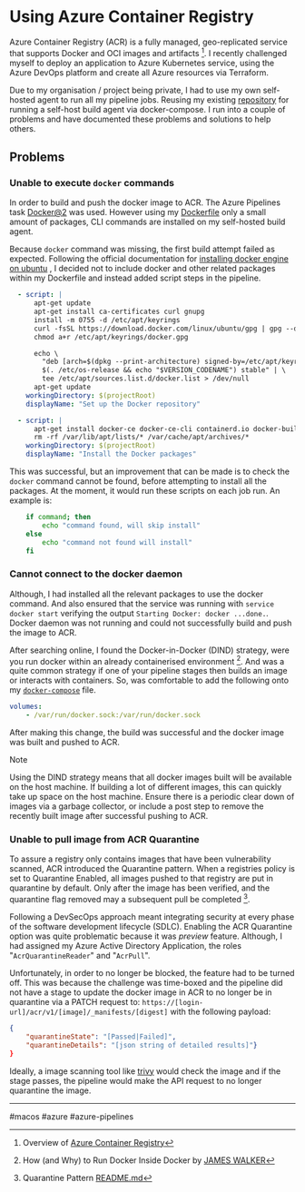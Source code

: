 # Using Azure Container Registry

Azure Container Registry (ACR) is a fully managed, geo-replicated service that supports Docker and OCI images and artifacts [^1]. I recently challenged myself to deploy an application to Azure Kubernetes service, using the Azure DevOps platform and create all Azure resources via Terraform.

Due to my organisation / project being private, I had to use my own self-hosted agent to run all my pipeline jobs. Reusing my existing [repository](https://github.com/kwame-mintah/azuredevops-selfhosted-agents-docker-compose) for running a self-host build agent via docker-compose. I run into a couple of problems and have documented these problems and solutions to help others.

## Problems

### Unable to execute `docker` commands

In order to build and push the docker image to ACR. The Azure Pipelines task [Docker@2](https://learn.microsoft.com/en-us/azure/devops/pipelines/tasks/reference/docker-v2?view=azure-pipelines&tabs=yaml) was used. However using my [Dockerfile](https://github.com/kwame-mintah/azuredevops-selfhosted-agents-docker-compose/blob/126f0f0f35e8c5e6b84b97eec6317966d2cb3f09/Dockerfile) only a small amount of packages, CLI commands are installed on my self-hosted build agent.

Because `docker` command was missing, the first build attempt failed as expected. Following the official documentation for [installing docker engine on ubuntu](https://docs.docker.com/engine/install/ubuntu/#install-using-the-repository) , I decided not to include docker and other related packages within my Dockerfile and instead added script steps in the pipeline.

```yaml
  - script: |
	  apt-get update
	  apt-get install ca-certificates curl gnupg
	  install -m 0755 -d /etc/apt/keyrings
	  curl -fsSL https://download.docker.com/linux/ubuntu/gpg | gpg --dearmor -o /etc/apt/keyrings/docker.gpg
	  chmod a+r /etc/apt/keyrings/docker.gpg

	  echo \
		"deb [arch=$(dpkg --print-architecture) signed-by=/etc/apt/keyrings/docker.gpg] https://download.docker.com/linux/ubuntu \
		$(. /etc/os-release && echo "$VERSION_CODENAME") stable" | \
		tee /etc/apt/sources.list.d/docker.list > /dev/null
	  apt-get update
	workingDirectory: $(projectRoot)
	displayName: "Set up the Docker repository"

  - script: |
	  apt-get install docker-ce docker-ce-cli containerd.io docker-buildx-plugin docker-compose-plugin -y --allow-change-held-packages
	  rm -rf /var/lib/apt/lists/* /var/cache/apt/archives/*
	workingDirectory: $(projectRoot)
	displayName: "Install the Docker packages"
```

This was successful, but an improvement that can be made is to check the `docker` command cannot be found, before attempting to install all the packages. At the moment, it would run these scripts on each job run. An example is:

```bash
	if command; then
		echo "command found, will skip install"
	else
		echo "command not found will install"
	fi
```

### Cannot connect to the docker daemon

Although, I had installed all the relevant packages to use the docker command. And also ensured that the service was running with `service docker start` verifying the output `Starting Docker: docker ...done.`.  Docker daemon was not running and could not successfully build and push the image to ACR.

After searching online, I found the Docker-in-Docker (DIND) strategy, were you run docker within an already containerised environment [^2]. And was a quite common strategy if one of your pipeline stages then builds an image or interacts with containers. So, was comfortable to add the following onto my [`docker-compose`](https://github.com/kwame-mintah/azuredevops-selfhosted-agents-docker-compose/blob/126f0f0f35e8c5e6b84b97eec6317966d2cb3f09/docker-compose.example.yml) file.

```yaml
volumes:
	- /var/run/docker.sock:/var/run/docker.sock
```

After making this change, the build was successful and the docker image was built and pushed to ACR.

> [!NOTE]
> 
> Using the DIND strategy means that all docker images built will be available on the host machine. If building a lot of different images, this can quickly take up space on the host machine. Ensure there is a periodic clear down of images via a garbage collector, or include a post step to remove the recently built image after successful pushing to ACR.

### Unable to pull image from ACR Quarantine

To assure a registry only contains images that have been vulnerability scanned, ACR introduced the Quarantine pattern. When a registries policy is set to Quarantine Enabled, all images pushed to that registry are put in quarantine by default. Only after the image has been verified, and the quarantine flag removed may a subsequent pull be completed [^3].

Following a DevSecOps approach meant integrating security at every phase of the software development lifecycle (SDLC). Enabling the ACR Quarantine option was quite problematic because it was  _preview_  feature. Although, I had assigned my Azure Active Directory Application, the roles "`AcrQuarantineReader`" and "`AcrPull`".

Unfortunately, in order to no longer be blocked, the feature had to be turned off. This was because the challenge was time-boxed and the pipeline did not have a stage to update the docker image in ACR to no longer be in quarantine via a PATCH request to: `https://[login-url]/acr/v1/[image]/_manifests/[digest]` with the following payload:

```json
{
	"quarantineState": "[Passed|Failed]",
	"quarantineDetails": "[json string of detailed results]"}
}
```

Ideally, a image scanning tool like [trivy](https://trivy.dev/) would check the image and if the stage passes, the pipeline would make the API request to no longer quarantine the image.

[^1]:  Overview of [Azure Container Registry](https://azure.microsoft.com/en-us/products/container-registry/)
[^2]:  How (and Why) to Run Docker Inside Docker by [JAMES WALKER](https://www.howtogeek.com/devops/how-and-why-to-run-docker-inside-docker/)
[^3]: Quarantine Pattern [README.md](https://github.com/Azure/acr/blob/c8ef28e6a7af36b03c0098af8014c7af07cc1cca/docs/preview/quarantine/readme.md)

---
#macos #azure #azure-pipelines